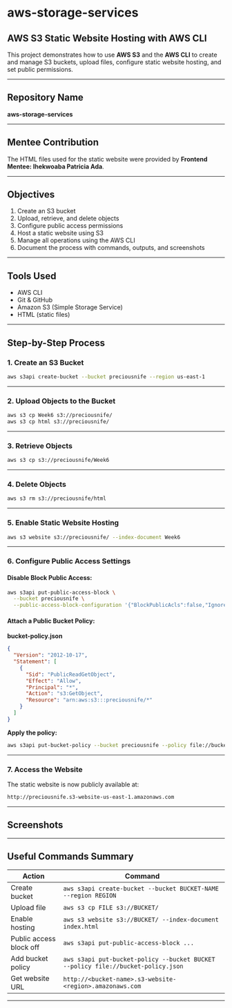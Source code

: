 # aws-storage-services

## AWS S3 Static Website Hosting with AWS CLI

This project demonstrates how to use **AWS S3** and the **AWS CLI** to create and manage S3 buckets, upload files, configure static website hosting, and set public permissions.

---

## Repository Name
**aws-storage-services**

---

## Mentee Contribution
The HTML files used for the static website were provided by **Frontend Mentee: Ihekwoaba Patricia Ada**.

---

## Objectives

1. Create an S3 bucket
2. Upload, retrieve, and delete objects
3. Configure public access permissions
4. Host a static website using S3
5. Manage all operations using the AWS CLI
6. Document the process with commands, outputs, and screenshots

---

##  Tools Used

- AWS CLI
- Git & GitHub
- Amazon S3 (Simple Storage Service)
- HTML (static files)

---

## Step-by-Step Process

### 1. Create an S3 Bucket

```bash
aws s3api create-bucket --bucket preciousnife --region us-east-1
```

---

### 2. Upload Objects to the Bucket

```bash
aws s3 cp Week6 s3://preciousnife/
aws s3 cp html s3://preciousnife/
```

---

### 3. Retrieve Objects

```bash
aws s3 cp s3://preciousnife/Week6 
```

---

### 4. Delete Objects 

```bash
aws s3 rm s3://preciousnife/html
```

---

### 5. Enable Static Website Hosting

```bash
aws s3 website s3://preciousnife/ --index-document Week6
```

---

### 6. Configure Public Access Settings

#### Disable Block Public Access:

```bash
aws s3api put-public-access-block \
  --bucket preciousnife \
  --public-access-block-configuration '{"BlockPublicAcls":false,"IgnorePublicAcls":false,"BlockPublicPolicy":false,"RestrictPublicBuckets":false}'
```

#### Attach a Public Bucket Policy:

**bucket-policy.json**
```json
{
  "Version": "2012-10-17",
  "Statement": [
    {
      "Sid": "PublicReadGetObject",
      "Effect": "Allow",
      "Principal": "*",
      "Action": "s3:GetObject",
      "Resource": "arn:aws:s3:::preciousnife/*"
    }
  ]
}
```

**Apply the policy:**
```bash
aws s3api put-bucket-policy --bucket preciousnife --policy file://bucket-policy.json
```

---

### 7. Access the Website

The static website is now publicly available at:

```bash
http://preciousnife.s3-website-us-east-1.amazonaws.com
```

---

## Screenshots 

---

## Useful Commands Summary

| Action | Command |
|--------|---------|
| Create bucket | `aws s3api create-bucket --bucket BUCKET-NAME --region REGION` |
| Upload file | `aws s3 cp FILE s3://BUCKET/` |
| Enable hosting | `aws s3 website s3://BUCKET/ --index-document index.html` |
| Public access block off | `aws s3api put-public-access-block ...` |
| Add bucket policy | `aws s3api put-bucket-policy --bucket BUCKET --policy file://bucket-policy.json` |
| Get website URL | `http://<bucket-name>.s3-website-<region>.amazonaws.com` |

---

